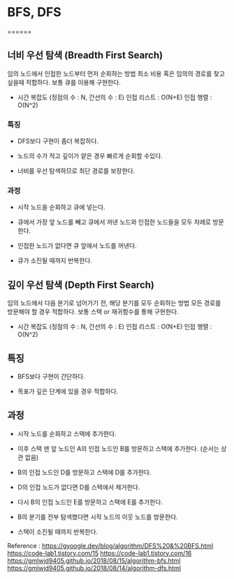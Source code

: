 # BFS, DFS
======

## 너비 우선 탐색 (Breadth First Search)

임의 노드에서 인접한 노드부터 먼저 순회하는 방법
최소 비용 혹은 임의의 경로를 찾고 싶을때 적합하다.
보통 큐를 이용해 구현한다.

- 시간 복잡도 (정점의 수 : N, 간선의 수 : E) 
  인접 리스트 : O(N+E)
  인접 행렬 : O(N^2)


### 특징

- DFS보다 구현이 좀더 복잡하다.

- 노드의 수가 적고 깊이가 얕은 경우 빠르게 순회할 수있다.

- 너비를 우선 탐색하므로 최단 경로를 보장한다.


### 과정

- 시작 노드을 순회하고 큐에 넣는다.

- 큐에서 가장 앞 노드를 빼고 큐에서 꺼낸 노드와 인접한
  노드들을 모두 차례로 방문한다.

- 인접한 노드가 없다면 큐 앞에서 노드를 꺼낸다.

- 큐가 소진될 때까지 반복한다.


## 깊이 우선 탐색 (Depth First Search)

임의 노드에서 다음 분기로 넘어가기 전, 해당 분기를
모두 순회하는 방법
모든 경로를 방문해야 할 경우 적합하다.
보통 스택 or 재귀함수를 통해 구현한다.

- 시간 복잡도 (정점의 수 : N, 간선의 수 : E)
  인접 리스트 : O(N+E)
  인접 행렬 : O(N^2)


## 특징

- BFS보다 구현이 간단하다.

- 목표가 깊은 단계에 있을 경우 적합하다.


## 과정

- 시작 노드를 순회하고 스택에 추가한다.

- 이후 스택 맨 앞 노드인 A의 인접 노드인 B를 방문하고
  스택에 추가한다. (순서는 상관 없음)

- B의 인접 노드인 D를 방문하고 스택에 D를 추가한다.

- D의 인접 노드가 없다면 D를 스택에서 제거한다.

- 다시 B의 인접 노드인 E를 방문하고 스택에 E를 추가한다.

- B의 분기를 전부 탐색했다면 시작 노드의 이웃 노드를 방문한다.

- 스택이 소진될 때까지 반복한다.


Reference :
https://gyoogle.dev/blog/algorithm/DFS%20&%20BFS.html
https://code-lab1.tistory.com/15
https://code-lab1.tistory.com/16
https://gmlwjd9405.github.io/2018/08/15/algorithm-bfs.html
https://gmlwjd9405.github.io/2018/08/14/algorithm-dfs.html
